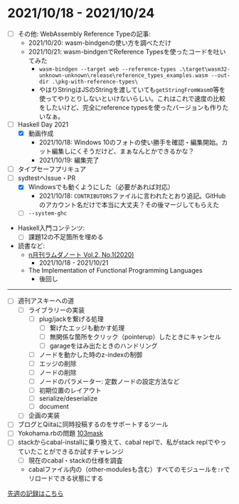 # 2021/10/18 - 2021/10/24

- [ ] その他: WebAssembly Reference Typeの記事:
    - 2021/10/20: wasm-bindgenの使い方を調べただけ
    - 2021/10/21: wasm-bindgenでReference Typesを使ったコードを吐いてみた
        - `wasm-bindgen --target web --reference-types .\target\wasm32-unknown-unknown\release\reference_types_examples.wasm --out-dir .\pkg-with-reference-types\`
        - やはりStringはJSのStringを渡していても`getStringFromWasm0`等を使ってやりとりしないといけないらしい。これはこれで速度の比較をしたいけど、完全にreference typesを使ったバージョンも作りたいなぁ。
- [ ] Haskell Day 2021
    - [x] 動画作成
        - 2021/10/18: Windows 10のフォトの使い勝手を確認・編集開始。カット編集しにくそうだけど、まぁなんとかできるかな？
        - 2021/10/19: 編集完了
- [ ] タイプセーフプリキュア
- [ ] sydtestへIssue・PR
    - [x] Windowsでも動くようにした（必要があれば対応）
        - 2021/10/18: `CONTRIBUTORS`ファイルに言われたとおり追記。GitHubのアカウント名だけで本当に大丈夫？その後マージしてもらえた
    - [ ] `--system-ghc`
- Haskell入門コンテンツ:
    - [ ] 課題12の不足箇所を埋める
- 読書など:
    - [n月刊ラムダノート Vol.2, No.1(2020)](https://www.lambdanote.com/products/nmonthly-vol-2-no-1-2020-ebook?variant=31876236214356)
        - 2021/10/18 - 2021/10/21
    - The Implementation of Functional Programming Languages
        - 後回し

------

- [ ] 週刊アスキーへの道
    - [ ] ライブラリーの実装
        - [ ] plug/jackを繋げる処理
            - [ ] 繋げたエッジも動かす処理
            - [ ] 無関係な箇所をクリック（pointerup）したときにキャンセル
            - [ ] garageをはみ出たときのハンドリング
        - [ ] ノードを動かした時のz-indexの制御
        - [ ] エッジの削除
        - [ ] ノードの削除
        - [ ] ノードのパラメーター: 定数ノードの設定方法など
        - [ ] 初期位置のレイアウト
        - [ ] serialize/deserialize
        - [ ] document
    - [ ] 企画の実装
- [ ] ブログとQiitaに同時投稿するのをサポートするツール
- [ ] Yokohama.rbの問題 [103mask](http://nabetani.sakura.ne.jp/yokohamarb/103mask/)
- [ ] stackからcabal-installに乗り換えて、cabal replで、私がstack replでやっていたことができるか試すチャレンジ
    - [ ] 現在のcabal・stackの仕様を調査
    - cabalファイル内の（other-modulesも含む）すべてのモジュールを`:r`でリロードできる状態にする

[先週の記録はこちら](https://github.com/igrep/daily-commits/blob/35f6c9252924b6a4f586e4b262eab6bdd4fc86da/yesterday.md)
